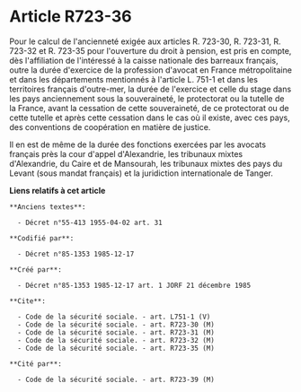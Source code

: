 # Article R723-36

Pour le calcul de l'ancienneté exigée aux articles R. 723-30, R. 723-31, R. 723-32 et R. 723-35 pour l'ouverture du droit à
pension, est pris en compte, dès l'affiliation de l'intéressé à la caisse nationale des barreaux français, outre la durée
d'exercice de la profession d'avocat en France métropolitaine et dans les départements   mentionnés à l'article L. 751-1 et
dans les territoires français d'outre-mer, la durée de l'exercice et celle du stage dans les pays anciennement sous la
souveraineté, le protectorat ou la tutelle de la France, avant la cessation de cette souveraineté, de ce protectorat ou de
cette tutelle et après cette cessation dans le cas où il existe, avec ces pays, des conventions de coopération en matière de
justice. 

Il en est de même de la durée des fonctions exercées par les avocats français près la cour d'appel d'Alexandrie, les
tribunaux mixtes d'Alexandrie, du Caire et de Mansourah, les tribunaux mixtes des pays du Levant (sous mandat français) et la
juridiction internationale de Tanger.

**Liens relatifs à cet article**

	**Anciens textes**:

	  - Décret n°55-413 1955-04-02 art. 31

	**Codifié par**:

	  - Décret n°85-1353 1985-12-17

	**Créé par**:

	  - Décret n°85-1353 1985-12-17 art. 1 JORF 21 décembre 1985

	**Cite**:

	  - Code de la sécurité sociale. - art. L751-1 (V)
	  - Code de la sécurité sociale. - art. R723-30 (M)
	  - Code de la sécurité sociale. - art. R723-31 (M)
	  - Code de la sécurité sociale. - art. R723-32 (M)
	  - Code de la sécurité sociale. - art. R723-35 (M)

	**Cité par**:

	  - Code de la sécurité sociale. - art. R723-39 (M)
